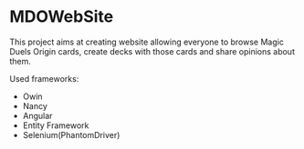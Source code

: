 # MDOWebSite
This project aims at creating website allowing everyone to browse Magic Duels Origin cards, create decks with those cards and share opinions about them.

Used frameworks:
- Owin
- Nancy
- Angular
- Entity Framework
- Selenium(PhantomDriver)
